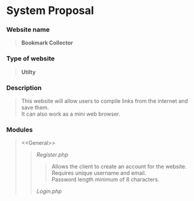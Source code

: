 # System Proposal

### Website name

> **Bookmark Collector**

### Type of website

> **Utilty**

### Description

> This website will allow users to compile links from the internet and save them.<br>
> It can also work as a mini web browser.

### Modules
> <<General\>>
>> *Register.php*
>>> Allows the client to create an account for the website.<br>
>>> Requires unique username and email.<br>
>>> Password length minimum of 8 characters.
>>
>> *Login.php*
>>>
